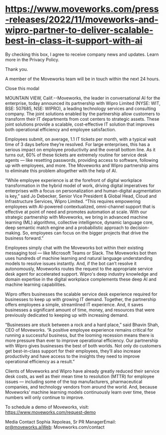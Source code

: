 # https://www.moveworks.com/press-releases/2022/11/moveworks-and-wipro-partner-to-deliver-scalable-best-in-class-it-support-with-ai

By checking this box, I agree to receive company news and updates. Learn more in the Privacy Policy.

Thank you.

A member of the Moveworks team will be in touch within the next 24 hours.



  Close this modal
  


MOUNTAIN VIEW, Calif.--Moveworks, the leader in conversational AI for the enterprise, today announced its partnership with Wipro Limited (NYSE: WIT, BSE: 507685, NSE: WIPRO), a leading technology services and consulting company. The joint solutions enabled by the partnership allow customers to transform their IT departments from cost centers to strategic assets. These joint solutions provide a scalable, cost-effective IT solution that improves both operational efficiency and employee satisfaction.

Employees submit, on average, 1.1 IT tickets per month, with a typical wait time of 3 days before they’re resolved. For large enterprises, this has a serious impact on employee productivity and the overall bottom line. As it turns out, 60% of these tickets are extremely routine for service desk agents — like resetting passwords, providing access to software, following up with employees, and more. The Moveworks and Wipro partnership aims to eliminate this problem altogether with the help of AI.

“While employee experience is at the forefront of digital workplace transformation in the hybrid model of work, driving digital imperatives for enterprises with a focus on personalization and human-digital augmentation is key,” said Jo Debecker, Senior Vice President & Global Head, Cloud and Infrastructure Services, Wipro Limited. “This requires empowering employees with AI-powered contextualized, omni-channel support that is effective at point of need and promotes automation at scale. With our strategic partnership with Moveworks, we bring in advanced machine learning (ML) algorithms, collective intelligence, dynamic language core, deep semantic match engine and a probabilistic approach to decision-making. So, employees can focus on the bigger projects that drive the business forward.”

Employees simply chat with the Moveworks bot within their existing messaging tool — like Microsoft Teams or Slack. The Moveworks bot then uses hundreds of machine learning and natural language understanding models to resolve issues instantly. And, if the bot can’t resolve it autonomously, Moveworks routes the request to the appropriate service desk agent for accelerated support. Wipro's deep industry knowledge and domain expertise in the digital workplace complements these deep AI and machine learning capabilities.

Wipro offers businesses the scalable service desk experience required for businesses to keep up with growing IT demand. Together, the partnership offers employees a simple, streamlined IT experience. And, it saves businesses a significant amount of time, money, and resources that were previously dedicated to keeping up with increasing demand.

“Businesses are stuck between a rock and a hard place,” said Bhavin Shah, CEO of Moveworks. “A positive employee experience remains critical for running a successful business, but the looming recession means there is more pressure than ever to improve operational efficiency. Our partnership with Wipro gives businesses the best of both worlds. Not only do customers get best-in-class support for their employees, they’ll also increase productivity and have access to the insights they need to improve operational efficiency as a result.”

Clients of Moveworks and Wipro have already greatly reduced their service desk costs, as well as their mean time to resolution (MTTR) for employee issues — including some of the top manufacturers, pharmaceutical companies, and technology vendors from around the world. And, because Moveworks’ machine learning models continuously learn over time, these numbers will only continue to improve.

To schedule a demo of Moveworks, visit: https://www.moveworks.com/request-demo

Media Contact Sophia Xepoleas, Sr PR ManagerEmail: pr@moveworks.aiWeb: Moveworks.com/contact 

